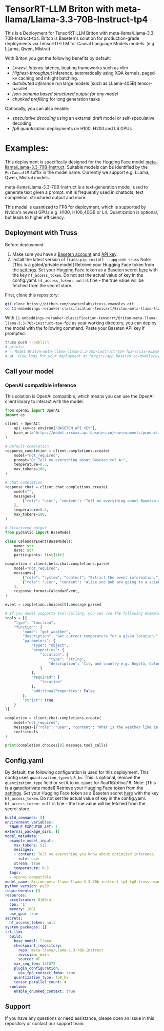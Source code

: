 # TensorRT-LLM Briton with meta-llama/Llama-3.3-70B-Instruct-tp4

This is a Deployment for TensorRT-LLM Briton with meta-llama/Llama-3.3-70B-Instruct-tp4. Briton is Baseten's solution for production-grade deployments via TensorRT-LLM for Causal Language Models models. (e.g. LLama, Qwen, Mistral)

With Briton you get the following benefits by default:
- *Lowest-latency* latency, beating frameworks such as vllm
- *Highest-throughput* inference, automatically using XQA kernels, paged kv caching and inflight batching.
- *distributed inference* run large models (such as LLama-405B) tensor-parallel
- *json-schema based structured output for any model*
- *chunked prefilling* for long generation tasks

Optionally, you can also enable:
- *speculative decoding* using an external draft model or self-speculative decoding
- *fp8 quantization* deployments on H100, H200 and L4 GPUs


# Examples:
This deployment is specifically designed for the Hugging Face model [meta-llama/Llama-3.3-70B-Instruct](https://huggingface.co/meta-llama/Llama-3.3-70B-Instruct).
Suitable models can be identified by the `ForCausalLM` suffix in the model name. Currently we support e.g. LLama, Qwen, Mistral models.

meta-llama/Llama-3.3-70B-Instruct  is a text-generation model, used to generate text given a prompt. \nIt is frequently used in chatbots, text completion, structured output and more.

This model is quantized to FP8 for deployment, which is supported by Nvidia's newest GPUs e.g. H100, H100_40GB or L4. Quantization is optional, but leads to higher efficiency.

## Deployment with Truss

Before deployment:

1. Make sure you have a [Baseten account](https://app.baseten.co/signup) and [API key](https://app.baseten.co/settings/account/api_keys).
2. Install the latest version of Truss: `pip install --upgrade truss`
Note: [This is a gated/private model] Retrieve your Hugging Face token from the [settings](https://huggingface.co/settings/tokens). Set your Hugging Face token as a Baseten secret [here](https://app.baseten.co/settings/secrets) with the key `hf_access_token`. Do not set the actual value of key in the config.yaml. `hf_access_token: null` is fine - the true value will be fetched from the secret store.

First, clone this repository:
```sh
git clone https://github.com/basetenlabs/truss-examples.git
cd 11-embeddings-reranker-classification-tensorrt/Briton-meta-llama-llama-3.3-70b-instruct-tp4-fp8
```

With `11-embeddings-reranker-classification-tensorrt/Briton-meta-llama-llama-3.3-70b-instruct-tp4-fp8` as your working directory, you can deploy the model with the following command. Paste your Baseten API key if prompted.

```sh
truss push --publish
# prints:
# ✨ Model Briton-meta-llama-llama-3.3-70b-instruct-tp4-fp8-truss-example was successfully pushed ✨
# 🪵  View logs for your deployment at https://app.baseten.co/models/yyyyyy/logs/xxxxxx
```

## Call your model

### OpenAI compatible inference
This solution is OpenAI compatible, which means you can use the OpenAI client library to interact with the model.

```python
from openai import OpenAI
import os

client = OpenAI(
    api_key=os.environ['BASETEN_API_KEY'],
    base_url="https://model-xxxxxx.api.baseten.co/environments/production/sync/v1"
)

# Default completion
response_completion = client.completions.create(
    model="not_required",
    prompt="Q: Tell me everything about Baseten.co! A:",
    temperature=0.3,
    max_tokens=100,
)

# Chat completion
response_chat = client.chat.completions.create(
    model="",
    messages=[
        {"role": "user", "content": "Tell me everything about Baseten.co!"}
    ],
    temperature=0.3,
    max_tokens=100,
)

# Structured output
from pydantic import BaseModel

class CalendarEvent(BaseModel):
    name: str
    date: str
    participants: list[str]

completion = client.beta.chat.completions.parse(
    model="not_required",
    messages=[
        {"role": "system", "content": "Extract the event information."},
        {"role": "user", "content": "Alice and Bob are going to a science fair on Friday."},
    ],
    response_format=CalendarEvent,
)

event = completion.choices[0].message.parsed

# If you model supports tool-calling, you can use the following example:
tools = [{
    "type": "function",
    "function": {
        "name": "get_weather",
        "description": "Get current temperature for a given location.",
        "parameters": {
            "type": "object",
            "properties": {
                "location": {
                    "type": "string",
                    "description": "City and country e.g. Bogotá, Colombia"
                }
            },
            "required": [
                "location"
            ],
            "additionalProperties": False
        },
        "strict": True
    }
}]

completion = client.chat.completions.create(
    model="not_required",
    messages=[{"role": "user", "content": "What is the weather like in Paris today?"}],
    tools=tools
)

print(completion.choices[0].message.tool_calls)
```


## Config.yaml
By default, the following configuration is used for this deployment. This config uses `quantization_type=fp8_kv`. This is optional, remove the `quantization_type` field or set it to `no_quant` for float16/bfloat16.
Note: [This is a gated/private model] Retrieve your Hugging Face token from the [settings](https://huggingface.co/settings/tokens). Set your Hugging Face token as a Baseten secret [here](https://app.baseten.co/settings/secrets) with the key `hf_access_token`. Do not set the actual value of key in the config.yaml. `hf_access_token: null` is fine - the true value will be fetched from the secret store.
```yaml
build_commands: []
environment_variables:
  ENABLE_EXECUTOR_API: 1
external_package_dirs: []
model_metadata:
  example_model_input:
    max_tokens: 512
    messages:
    - content: Tell me everything you know about optimized inference.
      role: user
    stream: true
    temperature: 0.5
  tags:
  - openai-compatible
model_name: Briton-meta-llama-llama-3.3-70b-instruct-tp4-fp8-truss-example
python_version: py39
requirements: []
resources:
  accelerator: H100:4
  cpu: '1'
  memory: 10Gi
  use_gpu: true
secrets:
  hf_access_token: null
system_packages: []
trt_llm:
  build:
    base_model: llama
    checkpoint_repository:
      repo: meta-llama/Llama-3.3-70B-Instruct
      revision: main
      source: HF
    max_seq_len: 131072
    plugin_configuration:
      use_fp8_context_fmha: true
    quantization_type: fp8_kv
    tensor_parallel_count: 4
  runtime:
    enable_chunked_context: true

```

## Support
If you have any questions or need assistance, please open an issue in this repository or contact our support team.
